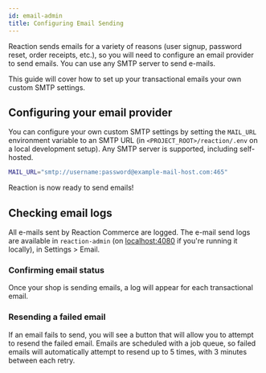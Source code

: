 ```yaml
---
id: email-admin
title: Configuring Email Sending
---
```


Reaction sends emails for a variety of reasons (user signup, password reset, order receipts, etc.), so you will need to configure an email provider to send emails. You can use any SMTP server to send e-mails.

This guide will cover how to set up your transactional emails your own custom SMTP settings.

## Configuring your email provider

You can configure your own custom SMTP settings by setting the `MAIL_URL` environment variable to an SMTP URL (in `<PROJECT_ROOT>/reaction/.env` on a local development setup). Any SMTP server is supported, including self-hosted.

```sh
MAIL_URL="smtp://username:password@example-mail-host.com:465"
```

Reaction is now ready to send emails!

## Checking email logs

All e-mails sent by Reaction Commerce are logged. The e-mail send logs are available in `reaction-admin` (on [localhost:4080](http://localhost:4080) if you're running it locally), in Settings > Email.

### Confirming email status

Once your shop is sending emails, a log will appear for each transactional email.

### Resending a failed email

If an email fails to send, you will see a button that will allow you to attempt to resend the failed email. Emails are scheduled with a job queue, so failed emails will automatically attempt to resend up to 5 times, with 3 minutes between each retry.
